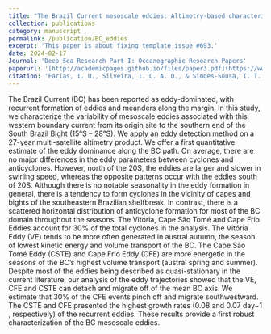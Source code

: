 ```yaml
---
title: "The Brazil Current mesoscale eddies: Altimetry-based characterization and tracking"
collection: publications
category: manuscript
permalink: /publication/BC_eddies
excerpt: 'This paper is about fixing template issue #693.'
date: 2024-02-17
Journal: 'Deep Sea Research Part I: Oceanographic Research Papers'
paperurl: '[http://academicpages.github.io/files/paper3.pdf](https://www.sciencedirect.com/science/article/pii/S0967063722002606)'
citation: 'Farias, I. U., Silveira, I. C. A. D., & Simoes-Sousa, I. T. (2023). The Brazil Current mesoscale eddies: Altimetry-based characterization and tracking. Deep Sea Research Part I: Oceanographic Research Papers, 192.'
---
```


The Brazil Current (BC) has been reported as eddy-dominated, with recurrent formation of eddies and meanders along the margin. In this study, we characterize the variability of mesoscale eddies associated with this western boundary current from its origin site to the southern end of the South Brazil Bight (15°S – 28°S). We apply an eddy detection method on a 27-year multi-satellite altimetry product. We offer a first quantitative estimate of the eddy dominance along the BC path. On average, there are no major differences in the eddy parameters between cyclones and anticyclones. However, north of the 20S, the eddies are larger and slower in swirling speed, whereas the opposite patterns occur with the eddies south of 20S. Although there is no notable seasonality in the eddy formation in general, there is a tendency to form cyclones in the vicinity of capes and bights of the southeastern Brazilian shelfbreak. In contrast, there is a scattered horizontal distribution of anticyclone formation for most of the BC domain throughout the seasons. The Vitória, Cape São Tomé and Cape Frio Eddies account for 30% of the total cyclones in the analysis. The Vitória Eddy (VE) tends to be more often generated in austral autumn, the season of lowest kinetic energy and volume transport of the BC. The Cape São Tomé Eddy (CSTE) and Cape Frio Eddy (CFE) are more energetic in the seasons of the BC’s highest volume transport (austral spring and summer). Despite most of the eddies being described as quasi-stationary in the current literature, our analysis of the eddy trajectories showed that the VE, CFE and CSTE can detach and migrate off of the mean BC axis. We estimate that 30% of the CFE events pinch off and migrate southwestward. The CSTE and CFE presented the highest growth rates (0.08 and 0.07 day−1 , respectively) of the recurrent eddies. These results provide a first robust characterization of the BC mesoscale eddies.
